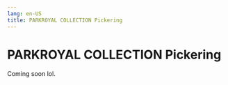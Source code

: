 ```yaml
---
lang: en-US
title: PARKROYAL COLLECTION Pickering
---
```


# PARKROYAL COLLECTION Pickering

Coming soon lol.